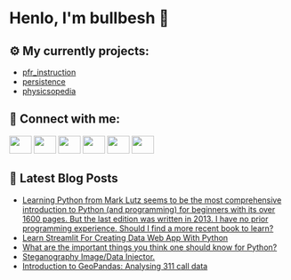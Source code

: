 # Henlo, I'm bullbesh 👋

## ⚙️ My currently projects:
- [pfr_instruction](https://github.com/bullbesh/pfr_instruction)
- [persistence](https://github.com/bullbesh/persistence)
- [physicsopedia](https://github.com/bullbesh/physicsopedia)

## 🔎 Connect with me:
[<img height="32" width="40" src="https://cdn.jsdelivr.net/npm/simple-icons@v5/icons/telegram.svg" />](https://t.me/bullbesh)
[<img height="32" width="40" src="https://cdn.jsdelivr.net/npm/simple-icons@v5/icons/vk.svg" />](https://vk.com/bullbesh)
[<img height="32" width="40" src="https://cdn.jsdelivr.net/npm/simple-icons@v5/icons/twitter.svg" />](https://twitter.com/bullbesh1)
[<img height="32" width="40" src="https://cdn.jsdelivr.net/npm/simple-icons@v5/icons/instagram.svg" />](https://www.instagram.com/bullbesh)
[<img height="32" width="40" src="https://cdn.jsdelivr.net/npm/simple-icons@v5/icons/reddit.svg" />](https://www.reddit.com/user/bullbesh)
[<img height="32" width="40" src="https://cdn.jsdelivr.net/npm/simple-icons@v5/icons/youtube.svg" />](https://www.youtube.com/channel/UCtfjRs6uzgq5mfm8S06WTcg)

## 📕 Latest Blog Posts
<!-- BLOG-POST-LIST:START -->
- [Learning Python from Mark Lutz seems to be the most comprehensive introduction to Python &lpar;and programming&rpar; for beginners with its over 1600 pages. But the last edition was written in 2013. I have no prior programming experience. Should I find a more recent book to learn?](https://www.reddit.com/r/Python/comments/r3prjm/learning_python_from_mark_lutz_seems_to_be_the/)
- [Learn Streamlit For Creating Data Web App With Python](https://www.reddit.com/r/Python/comments/r3ob53/learn_streamlit_for_creating_data_web_app_with/)
- [What are the important things you think one should know for Python?](https://www.reddit.com/r/Python/comments/r3mwjt/what_are_the_important_things_you_think_one/)
- [Steganography Image/Data Injector.](https://www.reddit.com/r/Python/comments/r3k1yd/steganography_imagedata_injector/)
- [Introduction to GeoPandas: Analysing 311 call data](https://www.reddit.com/r/Python/comments/r3ivvl/introduction_to_geopandas_analysing_311_call_data/)
<!-- BLOG-POST-LIST:END -->
